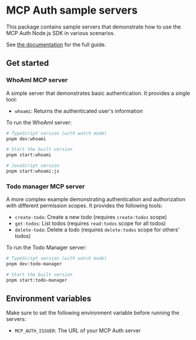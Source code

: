 # MCP Auth sample servers

This package contains sample servers that demonstrate how to use the MCP Auth Node.js SDK in various scenarios.

See [the documentation](https://mcp-auth.dev/docs) for the full guide.

## Get started

### WhoAmI MCP server

A simple server that demonstrates basic authentication. It provides a single tool:

- `whoami`: Returns the authenticated user's information

To run the WhoAmI server:
```bash
# TypeScript version (with watch mode)
pnpm dev:whoami

# Start the built version
pnpm start:whoami

# JavaScript version
pnpm start:whoami:js
```

### Todo manager MCP server

A more complex example demonstrating authentication and authorization with different permission scopes. It provides the following tools:

- `create-todo`: Create a new todo (requires `create:todos` scope)
- `get-todos`: List todos (requires `read:todos` scope for all todos)
- `delete-todo`: Delete a todo (requires `delete:todos` scope for others' todos)

To run the Todo Manager server:
```bash
# TypeScript version (with watch mode)
pnpm dev:todo-manager

# Start the built version
pnpm start:todo-manager
```

## Environment variables

Make sure to set the following environment variable before running the servers:
- `MCP_AUTH_ISSUER`: The URL of your MCP Auth server
